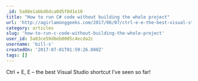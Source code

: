 ```yaml
---
_id: 5a88e1abbd6dca0d5f0d1e10
title: "How to run C# code without building the whole project"
url: 'http://agirlamonggeeks.com/2017/06/07/ctrl-e-e-the-best-visual-studio-shortcut-ive-seen-so-far/'
category: articles
slug: 'how-to-run-c-code-without-building-the-whole-project'
user_id: 5a83ce59d6eb0005c4ecda2c
username: 'bill-s'
createdOn: '2017-07-01T01:59:26.000Z'
tags: []
---
```


Ctrl + E, E – the best Visual Studio shortcut I’ve seen so far!
